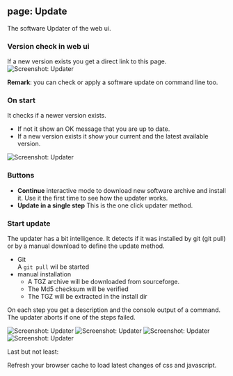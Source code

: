 ## page: Update

The software Updater of the web ui.

### Version check in web ui

If a new version exists you get a direct link to this page.
![Screenshot: Updater](/images/updater-01-infobox.png)


**Remark**: you can check or apply a software update on command line too.

### On start

It checks if a newer version exists. 

* If not it show an OK message that you are up to date.
* If a new version exists it show your current and the latest available version.

![Screenshot: Updater](/images/updater-02-assistent-startpage.png)

### Buttons

* **Continue**
  interactive mode to download new software archive and install it.
  Use it the first time to see how the updater works.
* **Update in a single step**
  This is the one click updater method.

### Start update

The updater has a bit intelligence. It detects if it was installed by git (git pull) or by a manual download to define the update method.

* Git\
  A `git pull` wil be started
* manual installation
  * A TGZ archive will be downloaded from sourceforge.
  * The Md5 checksum will be verified
  * The TGZ will be extracted in the install dir

On each step you get a description and the console output of a command. The updater aborts if one of the steps failed.

![Screenshot: Updater](/images/updater-03-information-before-download.png)
![Screenshot: Updater](/images/updater-04-information-after-download.png)
![Screenshot: Updater](/images/updater-05-information-after-uncompress.png)
![Screenshot: Updater](/images/updater-06-done.png)

Last but not least:

Refresh your browser cache to load latest changes of css and javascript.